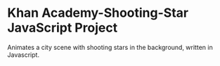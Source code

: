 # Khan Academy-Shooting-Star JavaScript Project
Animates a city scene with shooting stars in the background, written in Javascript. 
